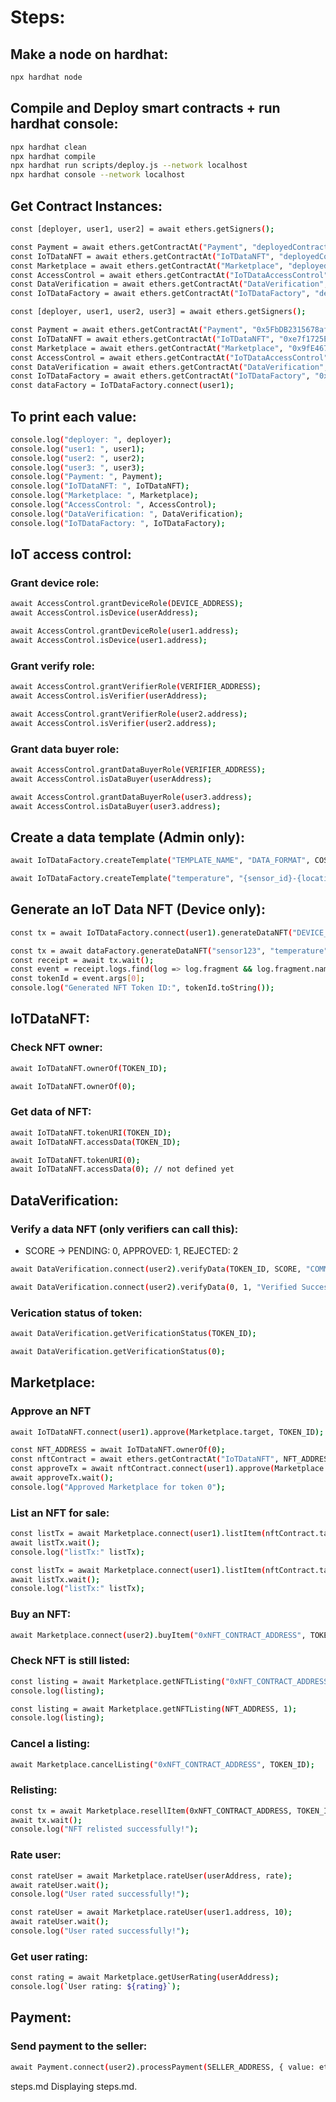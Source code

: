 # Steps:
## Make a node on hardhat:
```bash
npx hardhat node
```

## Compile and Deploy smart contracts + run hardhat console:
```bash
npx hardhat clean
npx hardhat compile
npx hardhat run scripts/deploy.js --network localhost
npx hardhat console --network localhost
```

## Get Contract Instances:
```bash
const [deployer, user1, user2] = await ethers.getSigners();

const Payment = await ethers.getContractAt("Payment", "deployedContractAddress");
const IoTDataNFT = await ethers.getContractAt("IoTDataNFT", "deployedContractAddress");
const Marketplace = await ethers.getContractAt("Marketplace", "deployedContractAddress");
const AccessControl = await ethers.getContractAt("IoTDataAccessControl", "deployedContractAddress");
const DataVerification = await ethers.getContractAt("DataVerification", "deployedContractAddress");
const IoTDataFactory = await ethers.getContractAt("IoTDataFactory", "deployedContractAddress");
```
```bash
const [deployer, user1, user2, user3] = await ethers.getSigners();

const Payment = await ethers.getContractAt("Payment", "0x5FbDB2315678afecb367f032d93F642f64180aa3");
const IoTDataNFT = await ethers.getContractAt("IoTDataNFT", "0xe7f1725E7734CE288F8367e1Bb143E90bb3F0512");
const Marketplace = await ethers.getContractAt("Marketplace", "0x9fE46736679d2D9a65F0992F2272dE9f3c7fa6e0");
const AccessControl = await ethers.getContractAt("IoTDataAccessControl", "0xCf7Ed3AccA5a467e9e704C703E8D87F634fB0Fc9");
const DataVerification = await ethers.getContractAt("DataVerification", "0xDc64a140Aa3E981100a9becA4E685f962f0cF6C9");
const IoTDataFactory = await ethers.getContractAt("IoTDataFactory", "0x5FC8d32690cc91D4c39d9d3abcBD16989F875707");
const dataFactory = IoTDataFactory.connect(user1);
```

## To print each value:
```bash
console.log("deployer: ", deployer);
console.log("user1: ", user1);
console.log("user2: ", user2);
console.log("user3: ", user3);
console.log("Payment: ", Payment);
console.log("IoTDataNFT: ", IoTDataNFT);
console.log("Marketplace: ", Marketplace);
console.log("AccessControl: ", AccessControl);
console.log("DataVerification: ", DataVerification);
console.log("IoTDataFactory: ", IoTDataFactory);
```

## IoT access control:
### Grant device role:
```bash
await AccessControl.grantDeviceRole(DEVICE_ADDRESS);
await AccessControl.isDevice(userAddress);
```
```bash
await AccessControl.grantDeviceRole(user1.address);
await AccessControl.isDevice(user1.address);
```

### Grant verify role:
```bash
await AccessControl.grantVerifierRole(VERIFIER_ADDRESS);
await AccessControl.isVerifier(userAddress);
```
```bash
await AccessControl.grantVerifierRole(user2.address);
await AccessControl.isVerifier(user2.address);
```

### Grant data buyer role:
```bash
await AccessControl.grantDataBuyerRole(VERIFIER_ADDRESS);
await AccessControl.isDataBuyer(userAddress);
```
```bash
await AccessControl.grantDataBuyerRole(user3.address);
await AccessControl.isDataBuyer(user3.address);
```

## Create a data template (Admin only):
```bash
await IoTDataFactory.createTemplate("TEMPLATE_NAME", "DATA_FORMAT", COST);
```
```bash
await IoTDataFactory.createTemplate("temperature", "{sensor_id}-{location}", 100);
```

## Generate an IoT Data NFT (Device only):
```bash
const tx = await IoTDataFactory.connect(user1).generateDataNFT("DEVICE_ID", "DATA_TYPE", "LOCATION", "METADATA");
```
```bash
const tx = await dataFactory.generateDataNFT("sensor123", "temperature", "NYC", JSON.stringify({value: 23.5}));
const receipt = await tx.wait();
const event = receipt.logs.find(log => log.fragment && log.fragment.name === "DataNFTGenerated");
const tokenId = event.args[0];
console.log("Generated NFT Token ID:", tokenId.toString());
```

## IoTDataNFT:
### Check NFT owner:
```bash
await IoTDataNFT.ownerOf(TOKEN_ID);
```
```bash
await IoTDataNFT.ownerOf(0);
```

### Get data of NFT:
```bash
await IoTDataNFT.tokenURI(TOKEN_ID);
await IoTDataNFT.accessData(TOKEN_ID);
```
```bash
await IoTDataNFT.tokenURI(0);
await IoTDataNFT.accessData(0); // not defined yet
```

## DataVerification:
### Verify a data NFT (only verifiers can call this):
- SCORE -> PENDING: 0, APPROVED: 1, REJECTED: 2
```bash
await DataVerification.connect(user2).verifyData(TOKEN_ID, SCORE, "COMMENT");
```
```bash
await DataVerification.connect(user2).verifyData(0, 1, "Verified Successfully");
```

### Verication status of token:
```bash
await DataVerification.getVerificationStatus(TOKEN_ID);
```
```bash
await DataVerification.getVerificationStatus(0);
```

## Marketplace:
### Approve an NFT
```bash
await IoTDataNFT.connect(user1).approve(Marketplace.target, TOKEN_ID);
```
```bash
const NFT_ADDRESS = await IoTDataNFT.ownerOf(0);
const nftContract = await ethers.getContractAt("IoTDataNFT", NFT_ADDRESS);
const approveTx = await nftContract.connect(user1).approve(Marketplace.target, 0);
await approveTx.wait();
console.log("Approved Marketplace for token 0");
```

### List an NFT for sale:
```bash
const listTx = await Marketplace.connect(user1).listItem(nftContract.target, TOKEN_ID, ethers.parseEther("PRICE_IN_ETH"));
await listTx.wait();
console.log("listTx:" listTx);
```
```bash
const listTx = await Marketplace.connect(user1).listItem(nftContract.target, 0, ethers.parseEther("0.001"));
await listTx.wait();
console.log("listTx:" listTx);
```

### Buy an NFT:
```bash
await Marketplace.connect(user2).buyItem("0xNFT_CONTRACT_ADDRESS", TOKEN_ID, { value: ethers.parseEther("PRICE_IN_ETH") });
```


### Check NFT is still listed:
```bash
const listing = await Marketplace.getNFTListing("0xNFT_CONTRACT_ADDRESS", TOKEN_ID);
console.log(listing);
```
```bash
const listing = await Marketplace.getNFTListing(NFT_ADDRESS, 1);
console.log(listing);
```

### Cancel a listing:
```bash
await Marketplace.cancelListing("0xNFT_CONTRACT_ADDRESS", TOKEN_ID);
```

### Relisting:
```bash
const tx = await Marketplace.resellItem(0xNFT_CONTRACT_ADDRESS, TOKEN_ID, { value: ethers.parseEther("AMOUNT_IN_ETH") });
await tx.wait();
console.log("NFT relisted successfully!");
```

### Rate user:
```bash
const rateUser = await Marketplace.rateUser(userAddress, rate);
await rateUser.wait();
console.log("User rated successfully!");
```
```bash
const rateUser = await Marketplace.rateUser(user1.address, 10);
await rateUser.wait();
console.log("User rated successfully!");
```

### Get user rating:
```bash
const rating = await Marketplace.getUserRating(userAddress);
console.log(`User rating: ${rating}`);
```

## Payment:
### Send payment to the seller:
```bash
await Payment.connect(user2).processPayment(SELLER_ADDRESS, { value: ethers.parseEther("AMOUNT_IN_ETH") });
```
steps.md
Displaying steps.md.